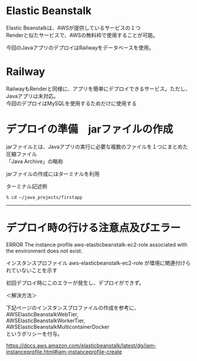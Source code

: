 # Elastic Beanstalk
Elastic Beanstalkは、AWSが提供しているサービスの１つ   
Renderと似たサービスで、AWSの無料枠で使用することが可能。   

今回のJavaアプリのデプロイはRailwayをデータベースを使用。

# Railway
RailwayもRenderと同様に、アプリを簡単にデプロイできるサービス。ただし、Javaアプリは未対応。   
今回のデプロイはMySQLを使用するためだけに使用する

# デプロイの準備　jarファイルの作成
jarファイルとは、Javaアプリの実行に必要な複数のファイルを１つにまとめた圧縮ファイル   
「Java Archive」の略称

jarファイルの作成にはターミナルを利用

ターミナル記述例
```
% cd ~/java_projects/firstapp
```
---
# デプロイ時の行ける注意点及びエラー 

ERROR	The instance profile aws-elasticbeanstalk-ec2-role associated with the environment does not exist.

インスタンスプロファイル aws-elasticbeanstalk-ec2-role が環境に関連付けられていないことを示す

初回デプロイ時にこのエラーが発生し、デプロイができず。

＜解決方法＞

下記ページのインスタンスプロファイルの作成を参考に、   
AWSElasticBeanstalkWebTier,   
AWSElasticBeanstalkWorkerTier,    
AWSElasticBeanstalkMulticontainerDocker   
というポリシーを付与。

https://docs.aws.amazon.com/elasticbeanstalk/latest/dg/iam-instanceprofile.html#iam-instanceprofile-create



